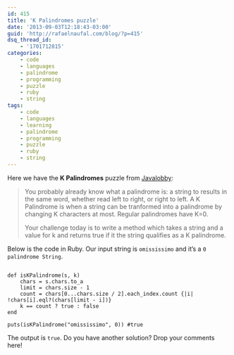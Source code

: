 ```yaml
---
id: 415
title: 'K Palindromes puzzle'
date: '2013-09-03T12:18:43-03:00'
guid: 'http://rafaelnaufal.com/blog/?p=415'
dsq_thread_id:
    - '1701712815'
categories:
    - code
    - languages
    - palindrome
    - programming
    - puzzle
    - ruby
    - string
tags:
    - code
    - languages
    - learning
    - palindrome
    - programming
    - puzzle
    - ruby
    - string
---
```


Here we have the **K Palindromes** puzzle from [Javalobby](http://java.dzone.com/articles/thursday-code-puzzlerk):

> You probably already know what a palindrome is: a string to results in the same word, whether read left to right, or right to left. A K Palindrome is when a string can be tranformed into a palindrome by changing K characters at most. Regular palindromes have K=0.
> 
> Your challenge today is to write a method which takes a string and a value for k and returns true if it the string qualifies as a K palindrome.

Below is the code in Ruby. Our input string is `omississimo` and it’s a `0 palindrome String`.

```

def isKPalindrome(s, k)
	chars = s.chars.to_a
	limit = chars.size - 1
	count = chars[0...chars.size / 2].each_index.count {|i| !chars[i].eql?(chars[limit - i])}
	k == count ? true : false
end

puts(isKPalindrome("omississimo", 0)) #true
```

The output is `true`. Do you have another solution? Drop your comments here!